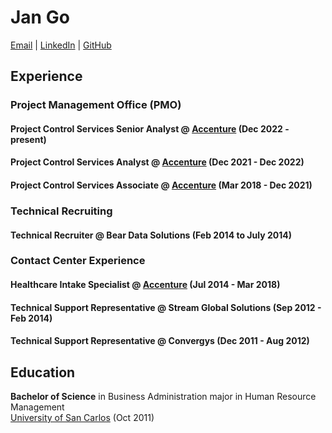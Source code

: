 # Jan Go

[Email](mailto:janemgo86@gmail.com) | [LinkedIn](https://www.linkedin.com/in/janemgo86/) | [GitHub](https://github.com/dominikake)

## Experience

### Project Management Office (PMO)

#### Project Control Services Senior Analyst @ [Accenture](https://www.accenture.com/ph-en) (Dec 2022 - present)

#### Project Control Services Analyst @ [Accenture](https://www.accenture.com/ph-en) (Dec 2021 - Dec 2022)

#### Project Control Services Associate @ [Accenture](https://www.accenture.com/ph-en) (Mar 2018 - Dec 2021)

### Technical Recruiting

#### Technical Recruiter @ Bear Data Solutions (Feb 2014 to July 2014)

### Contact Center Experience

#### Healthcare Intake Specialist  @ [Accenture](https://www.accenture.com/ph-en) (Jul 2014 - Mar 2018)

#### Technical Support Representative @ Stream Global Solutions (Sep 2012 - Feb 2014)

#### Technical Support Representative @ Convergys (Dec 2011 - Aug 2012)

## Education

**Bachelor of Science** in Business Administration major in Human Resource Management <br>
[University of San Carlos](https://www.usc.edu.ph/) (Oct 2011)
